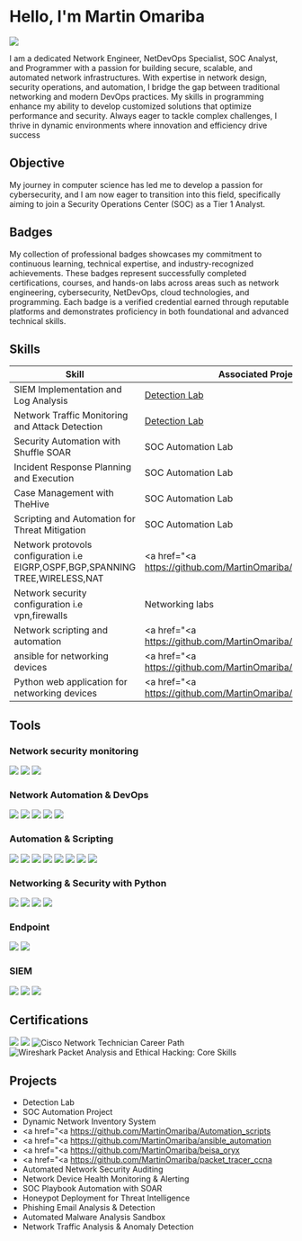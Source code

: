 # Hello, I'm Martin Omariba
<a href="https://linkedin.com/in/martin-mukema"><img src="https://img.shields.io/badge/-LinkedIn-0072b1?&style=for-the-badge&logo=linkedin&logoColor=white" /></a>

I am a dedicated Network Engineer, NetDevOps Specialist, SOC Analyst, and Programmer with a passion for building secure, scalable, and automated network infrastructures. With expertise in network design, security operations, and automation, I bridge the gap between traditional networking and modern DevOps practices. My skills in programming enhance my ability to develop customized solutions that optimize performance and security. Always eager to tackle complex challenges, I thrive in dynamic environments where innovation and efficiency drive success

## Objective

My journey in computer science has led me to develop a passion for cybersecurity, and I am now eager to transition into this field, specifically aiming to join a Security Operations Center (SOC) as a Tier 1 Analyst.

## Badges

My collection of professional badges showcases my commitment to continuous learning, technical expertise, and industry-recognized achievements. These badges represent successfully completed certifications, courses, and hands-on labs across areas such as network engineering, cybersecurity, NetDevOps, cloud technologies, and programming. Each badge is a verified credential earned through reputable platforms and demonstrates proficiency in both foundational and advanced technical skills.

<div>
    
</div>

## Skills


| Skill                                         | Associated Project         |
|-----------------------------------------------|----------------------------|
| SIEM Implementation and Log Analysis          | <a href="https://google.com">Detection Lab</a>|
| Network Traffic Monitoring and Attack Detection | <a href="https://google.com">Detection Lab</a>|
| Security Automation with Shuffle SOAR         | SOC Automation Lab|
| Incident Response Planning and Execution      | SOC Automation Lab|
| Case Management with TheHive                  | SOC Automation Lab|
| Scripting and Automation for Threat Mitigation | SOC Automation Lab|
| Network protovols configuration i.e EIGRP,OSPF,BGP,SPANNING TREE,WIRELESS,NAT|  <a href="<a https://github.com/MartinOmariba/packet_tracer_ccna</a>
| Network security configuration i.e vpn,firewalls| Networking labs|
| Network scripting and automation | <a href="<a https://github.com/MartinOmariba/Automation_scripts</a>
| ansible for networking devices | <a href="<a https://github.com/MartinOmariba/ansible_automation</a>
| Python web application for networking devices | <a href="<a https://github.com/MartinOmariba/beisa_oryx</a>


## Tools

### Network security monitoring
<div>
    <img src="https://img.shields.io/badge/-Wireshark-1679A7?&style=for-the-badge&logo=Wireshark&logoColor=white" />
    <img src="https://img.shields.io/badge/-Suricata-EF3B2D?&style=for-the-badge&logo=Suricata&logoColor=white" />
    <img src="https://img.shields.io/badge/-Zeek-777BB4?&style=for-the-badge&logo=Zeek&logoColor=white" />
</div>

### Network Automation & DevOps
<div>
   <img src="https://img.shields.io/badge/-Ansible-EE0000?&style=for-the-badge&logo=Ansible&logoColor=white" />
   <img src="https://img.shields.io/badge/-Terraform-7B42BC?&style=for-the-badge&logo=Terraform&logoColor=white" />
   <img src="https://img.shields.io/badge/-Netbox-0078FF?&style=for-the-badge&logo=Netbox&logoColor=white" />
   <img src="https://img.shields.io/badge/-Docker-0db7ed?&style=for-the-badge&logo=Docker&logoColor=white" />
   <img src="https://img.shields.io/badge/-Kubernetes-326CE5?&style=for-the-badge&logo=Kubernetes&logoColor=white" />

</div>


### Automation & Scripting
<div>

   <img src="https://img.shields.io/badge/-Paramiko-125D98?&style=for-the-badge&logo=SSH&logoColor=white" />
   <img src="https://img.shields.io/badge/-Nornir-005571?&style=for-the-badge&logo=Python&logoColor=white" />
   <img src="https://img.shields.io/badge/-NAPALM-008FC7?&style=for-the-badge&logo=Python&logoColor=white" />
   <img src="https://img.shields.io/badge/-Netmiko-EB6848?&style=for-the-badge&logo=Python&logoColor=white" />
   <img src="https://img.shields.io/badge/-Nornir-005571?&style=for-the-badge&logo=Python&logoColor=white" />
   <img src="https://img.shields.io/badge/-Ansible-EE0000?&style=for-the-badge&logo=Ansible&logoColor=white" />
   <img src="https://img.shields.io/badge/-Netbox-0078FF?&style=for-the-badge&logo=Netbox&logoColor=white" />
   <img src="https://img.shields.io/badge/-PySNMP-004A77?&style=for-the-badge&logo=Python&logoColor=white" />

</div>

### Networking & Security with Python
<div>
  <img src="https://img.shields.io/badge/-Scapy-3572A5?&style=for-the-badge&logo=Python&logoColor=white" />
  <img src="https://img.shields.io/badge/-Pyshark-1679A7?&style=for-the-badge&logo=Wireshark&logoColor=white" />
  <img src="https://img.shields.io/badge/-Impacket-0088CC?&style=for-the-badge&logo=Python&logoColor=white" />
  <img src="https://img.shields.io/badge/-Socket-555555?&style=for-the-badge&logo=Python&logoColor=white" />


</div>

### Endpoint
<div>
    <img src="https://img.shields.io/badge/-Microsoft_Defender_for_Endpoint-00A4EF?&style=for-the-badge&logo=Microsoft&logoColor=white" />
    <img src="https://img.shields.io/badge/-Velociraptor-4B275F?&style=for-the-badge&logo=Velociraptor&logoColor=white" />
</div>

### SIEM
<div>
    <img src="https://img.shields.io/badge/-Microsoft_Sentinel-0078D4?&style=for-the-badge&logo=Microsoft&logoColor=white" />
    <img src="https://img.shields.io/badge/-Splunk-000000?&style=for-the-badge&logo=Splunk&logoColor=white" />
    <img src="https://img.shields.io/badge/-Elastic-005571?&style=for-the-badge&logo=Elastic&logoColor=white" />
</div>

## Certifications
<div>
<img src="https://img.shields.io/badge/-Security%2B-FF0000?&style=for-the-badge&logo=CompTIA&logoColor=white" />
<img src="https://img.shields.io/badge/-Google%20Cybersecurity-4285F4?style=for-the-badge&logo=Google&logoColor=white" />
<img src="https://img.shields.io/badge/-Cisco%20Network%20Technician-1BA0D7?style=for-the-badge&logo=Cisco&logoColor=white" alt="Cisco Network Technician Career Path" />
<img src="https://img.shields.io/badge/-Wireshark%20Packet%20Analysis%20and%20Ethical%20Hacking-1BA0D7?style=for-the-badge&logo=Udemy&logoColor=white" alt="Wireshark Packet Analysis and Ethical Hacking: Core Skills" />

</div>

## Projects
- Detection Lab
- SOC Automation Project
- Dynamic Network Inventory System
-  <a href="<a https://github.com/MartinOmariba/Automation_scripts</a>
-  <a href="<a https://github.com/MartinOmariba/ansible_automation</a>
-  <a href="<a https://github.com/MartinOmariba/beisa_oryx</a>
-  <a href="<a https://github.com/MartinOmariba/packet_tracer_ccna</a>
- Automated Network Security Auditing
- Network Device Health Monitoring & Alerting
- SOC Playbook Automation with SOAR
- Honeypot Deployment for Threat Intelligence
- Phishing Email Analysis & Detection
- Automated Malware Analysis Sandbox
- Network Traffic Analysis & Anomaly Detection
